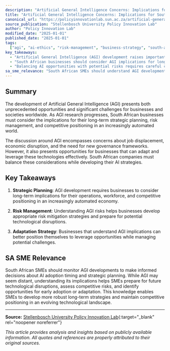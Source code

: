 ```yaml
---
description: "Artificial General Intelligence Concerns: Implications for South African Business Strategy - Analysis and insights for South African SMEs on AI adoption, implementation strategies, and business transformation opportunities."
title: "Artificial General Intelligence Concerns: Implications for South African Business Strategy"
canonical_url: "https://policyinnovationlab.sun.ac.za/artificial-general-intelligence-is-coming-should-we-be-afraid"
source_publication: "Stellenbosch University Policy Innovation Lab"
author: "Policy Innovation Lab"
modified_date: "2025-01-01"
published_date: "2025-01-01"
tags:
  ["agi", "ai-ethics", "risk-management", "business-strategy", "south-africa"]
key_takeaways:
  - "Artificial General Intelligence (AGI) development raises important questions about business preparedness and risk management"
  - "South African businesses should consider AGI implications for long-term strategic planning"
  - "Balancing AI opportunities with potential risks requires careful consideration and preparation"
sa_sme_relevance: "South African SMEs should understand AGI developments to make informed decisions about AI adoption timing, risk management, and strategic planning. While AGI may seem distant, understanding its implications helps SMEs prepare for future technological disruptions and maintain competitive positioning."
---
```

<script type="application/ld+json">
{
  "@context": "https://schema.org",
  "@type": "Article",
  "headline": "Artificial General Intelligence Concerns: Implications for South African Business Strategy",
  "description": "Artificial General Intelligence Concerns: Implications for South African Business Strategy - Analysis and insights for South African SMEs on AI adoption, implementation strategies, and business transformation opportunities.",
  "author": {
    "@type": "Organization",
    "name": "Policy Innovation Lab"
  },
  "publisher": {
    "@type": "Organization",
    "name": "Aurellius"
  },
  "datePublished": "2025-01-01",
  "dateModified": "2025-01-01",
  "mainEntityOfPage": {
    "@type": "WebPage",
    "@id": "https://policyinnovationlab.sun.ac.za/artificial-general-intelligence-is-coming-should-we-be-afraid"
  }
}
</script>

## Summary

The development of Artificial General Intelligence (AGI) presents both unprecedented opportunities and significant challenges for businesses and societies worldwide. As AGI research progresses, South African businesses must consider the implications for their long-term strategic planning, risk management, and competitive positioning in an increasingly automated world.

The discussion around AGI encompasses concerns about job displacement, economic disruption, and the need for new governance frameworks. However, it also presents opportunities for businesses that can adapt and leverage these technologies effectively. South African companies must balance these considerations while developing their AI strategies.

## Key Takeaways

1. **Strategic Planning**: AGI development requires businesses to consider long-term implications for their operations, workforce, and competitive positioning in an increasingly automated economy.

2. **Risk Management**: Understanding AGI risks helps businesses develop appropriate risk mitigation strategies and prepare for potential technological disruptions.

3. **Adaptation Strategy**: Businesses that understand AGI implications can better position themselves to leverage opportunities while managing potential challenges.

## SA SME Relevance

South African SMEs should monitor AGI developments to make informed decisions about AI adoption timing and strategic planning. While AGI may seem distant, understanding its implications helps SMEs prepare for future technological disruptions, assess competitive risks, and identify opportunities for early adoption or adaptation. This knowledge enables SMEs to develop more robust long-term strategies and maintain competitive positioning in an evolving technological landscape.


---

**Source:** [Stellenbosch University Policy Innovation Lab](https://policyinnovationlab.sun.ac.za/artificial-general-intelligence-is-coming-should-we-be-afraid){:target="_blank" rel="noopener noreferrer"}

*This article provides analysis and insights based on publicly available information. All quotes and references are properly attributed to their original sources.*
